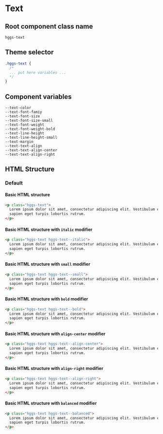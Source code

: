 # Text

## Root component class name

`hggs-text`

## Theme selector

```css
.hggs-text {
  /*
  ... put here variables ...
  */
}
```

## Component variables

```
--text-color
--text-font-famiy
--text-font-size
--text-font-size-small
--text-font-weight
--text-font-weight-bold
--text-line-height
--text-line-height-small
--text-margin
--text-text-align
--text-text-align-center
--text-text-align-right
```

## HTML Structure

### Default

#### Basic HTML structure

```html
<p class="hggs-text">
  Lorem ipsum dolor sit amet, consectetur adipiscing elit. Vestibulum euismod
  sapien eget turpis lobortis rutrum.
</p>
```

#### Basic HTML structure with `italic` modifier

```html
<p class="hggs-text hggs-text--italic">
  Lorem ipsum dolor sit amet, consectetur adipiscing elit. Vestibulum euismod
  sapien eget turpis lobortis rutrum.
</p>
```

#### Basic HTML structure with `small` modifier

```html
<p class="hggs-text hggs-text--small">
  Lorem ipsum dolor sit amet, consectetur adipiscing elit. Vestibulum euismod
  sapien eget turpis lobortis rutrum.
</p>
```

#### Basic HTML structure with `bold` modifier

```html
<p class="hggs-text hggs-text--bold">
  Lorem ipsum dolor sit amet, consectetur adipiscing elit. Vestibulum euismod
  sapien eget turpis lobortis rutrum.
</p>
```

#### Basic HTML structure with `align-center` modifier

```html
<p class="hggs-text hggs-text--align-center">
  Lorem ipsum dolor sit amet, consectetur adipiscing elit. Vestibulum euismod
  sapien eget turpis lobortis rutrum.
</p>
```

#### Basic HTML structure with `align-right` modifier

```html
<p class="hggs-text hggs-text--align-right">
  Lorem ipsum dolor sit amet, consectetur adipiscing elit. Vestibulum euismod
  sapien eget turpis lobortis rutrum.
</p>
```

#### Basic HTML structure with `balanced` modifier

```html
<p class="hggs-text hggs-text--balanced">
  Lorem ipsum dolor sit amet, consectetur adipiscing elit. Vestibulum euismod
  sapien eget turpis lobortis rutrum.
</p>
```
